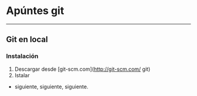 # Apúntes git #
---
## Git en local ##

### Instalación ###
1. Descargar desde [git-scm.com](http://git-scm.com/ git)
2. Istalar
+ siguiente, siguiente, siguiente.
